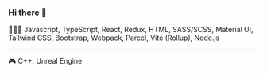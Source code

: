### Hi there 👋

👨🏼‍💻 Javascript, TypeScript, React, Redux, HTML, SASS/SCSS, Material UI, Tailwind CSS, Bootstrap, Webpack, Parcel, Vite (Rollup), Node.js

---

🎮 C++, Unreal Engine


<!--
**ProUnebit/ProUnebit** is a ✨ _special_ ✨ repository because its `README.md` (this file) appears on your GitHub profile.

Here are some ideas to get you started:

- 🔭 I’m currently working on ...
- 🌱 I’m currently learning ...
- 👯 I’m looking to collaborate on ...
- 🤔 I’m looking for help with ...
- 💬 Ask me about ...
- 📫 How to reach me: ...
- 😄 Pronouns: ...
- ⚡ Fun fact: ...
-->
